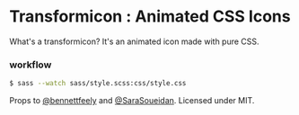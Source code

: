 Transformicon : Animated CSS Icons
======================

What's a transformicon? It's an animated icon made with pure CSS.

### workflow

```bash
$ sass --watch sass/style.scss:css/style.css
```

Props to [@bennettfeely](http://twitter.com/bennettfeely) and [@SaraSoueidan](http://twitter.com/SaraSoueidan).
Licensed under MIT.